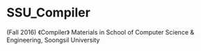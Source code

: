 # SSU_Compiler
(Fall 2016) 《Compiler》 Materials in School of Computer Science & Engineering, Soongsil University
